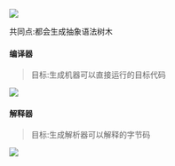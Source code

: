 ![](http://ohbzayk4i.bkt.clouddn.com/17-10-25/77954141.jpg)



共同点:都会生成抽象语法树木

#### 编译器

> 目标:生成机器可以直接运行的目标代码

![](http://ohbzayk4i.bkt.clouddn.com/17-10-25/23594812.jpg)

#### 解释器

> 目标:生成解析器可以解释的字节码

![](http://ohbzayk4i.bkt.clouddn.com/17-10-25/48922875.jpg)